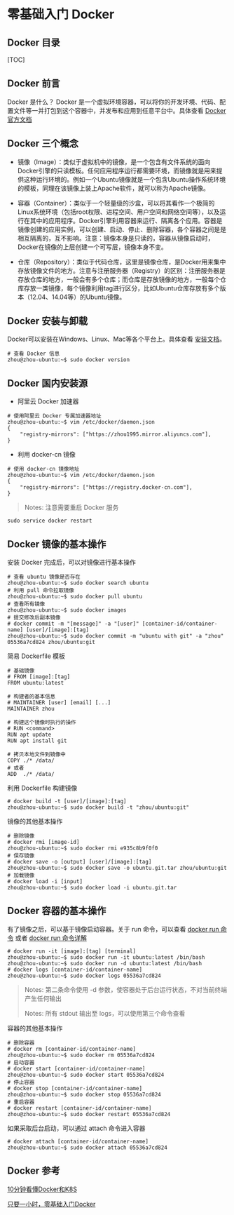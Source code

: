 # 零基础入门 Docker
## Docker 目录

[TOC]

## Docker 前言

Docker 是什么？
Docker 是一个虚拟环境容器，可以将你的开发环境、代码、配置文件等一并打包到这个容器中，并发布和应用到任意平台中。具体查看 [Docker 官方文档](https://docs.docker.com/)

## Docker 三个概念

* 镜像（Image）：类似于虚拟机中的镜像，是一个包含有文件系统的面向Docker引擎的只读模板。任何应用程序运行都需要环境，而镜像就是用来提供这种运行环境的。例如一个Ubuntu镜像就是一个包含Ubuntu操作系统环境的模板，同理在该镜像上装上Apache软件，就可以称为Apache镜像。

* 容器（Container）：类似于一个轻量级的沙盒，可以将其看作一个极简的Linux系统环境（包括root权限、进程空间、用户空间和网络空间等），以及运行在其中的应用程序。Docker引擎利用容器来运行、隔离各个应用。容器是镜像创建的应用实例，可以创建、启动、停止、删除容器，各个容器之间是是相互隔离的，互不影响。注意：镜像本身是只读的，容器从镜像启动时，Docker在镜像的上层创建一个可写层，镜像本身不变。

* 仓库（Repository）：类似于代码仓库，这里是镜像仓库，是Docker用来集中存放镜像文件的地方。注意与注册服务器（Registry）的区别：注册服务器是存放仓库的地方，一般会有多个仓库；而仓库是存放镜像的地方，一般每个仓库存放一类镜像，每个镜像利用tag进行区分，比如Ubuntu仓库存放有多个版本（12.04、14.04等）的Ubuntu镜像。

## Docker 安装与卸载

Docker可以安装在Windows、Linux、Mac等各个平台上。具体查看 [安装文档](<https://docs.docker.com/install/>)。

```
# 查看 Docker 信息
zhou@zhou-ubuntu:~$ sudo docker version
```

## Docker 国内安装源

* 阿里云 Docker 加速器

```
# 使用阿里云 Docker 专属加速器地址
zhou@zhou-ubuntu:~$ vim /etc/docker/daemon.json
{
    "registry-mirrors": ["https://zhou1995.mirror.aliyuncs.com"],
}
```

* 利用 docker-cn 镜像

```
# 使用 docker-cn 镜像地址
zhou@zhou-ubuntu:~$ vim /etc/docker/daemon.json
{
    "registry-mirrors": ["https://registry.docker-cn.com"],
}
```

> Notes: 注意需要重启 Docker 服务

```
sudo service docker restart
```

## Docker 镜像的基本操作

安装 Docker 完成后，可以对镜像进行基本操作

```
# 查看 ubuntu 镜像是否存在
zhou@zhou-ubuntu:~$ sudo docker search ubuntu
# 利用 pull 命令拉取镜像
zhou@zhou-ubuntu:~$ sudo docker pull ubuntu
# 查看所有镜像
zhou@zhou-ubuntu:~$ sudo docker images
# 提交修改后副本镜像
# docker commit -m "[message]" -a "[user]" [container-id/container-name] [user]/[image]:[tag]
zhou@zhou-ubuntu:~$ sudo docker commit -m "ubuntu with git" -a "zhou" 05536a7cd824 zhou/ubuntu:git
```

简易 Dockerfile 模板

```
# 基础镜像
# FROM [image]:[tag]
FROM ubuntu:latest

# 构建者的基本信息
# MAINTAINER [user] [email] [...]
MAINTAINER zhou

# 构建这个镜像时执行的操作
# RUN <command>
RUN apt update
RUN apt install git

# 拷贝本地文件到镜像中
COPY ./* /data/
# 或者
ADD  ./* /data/
```

利用 Dockerfile 构建镜像

```
# docker build -t [user]/[image]:[tag]
zhou@zhou-ubuntu:~$ sudo docker build -t "zhou/ubuntu:git"
```

镜像的其他基本操作

```
# 删除镜像
# docker rmi [image-id]
zhou@zhou-ubuntu:~$ sudo docker rmi e935c8b9f0f0
# 保存镜像
# docker save -o [output] [user]/[image]:[tag]
zhou@zhou-ubuntu:~$ sudo docker save -o ubuntu.git.tar zhou/ubuntu:git
# 加载镜像
# docker load -i [input]
zhou@zhou-ubuntu:~$ sudo docker load -i ubuntu.git.tar
```

## Docker 容器的基本操作

有了镜像之后，可以基于镜像启动容器。关于 run 命令，可以查看 [docker run 命令](<https://zhuanlan.zhihu.com/p/53260098>) 或者 [docker run 命令详解](<https://blog.csdn.net/yinni11/article/details/81559175>)

```
# docker run -it [image]:[tag] [terminal]
zhou@zhou-ubuntu:~$ sudo docker run -it ubuntu:latest /bin/bash
zhou@zhou-ubuntu:~$ sudo docker run -d ubuntu:latest /bin/bash
# docker logs [container-id/container-name]
zhou@zhou-ubuntu:~$ sudo docker logs 05536a7cd824
```

> Notes: 第二条命令使用 -d 参数，使容器处于后台运行状态，不对当前终端产生任何输出
>
> Notes: 所有 stdout 输出至 logs，可以使用第三个命令查看



容器的其他基本操作

```
# 删除容器
# docker rm [container-id/container-name]
zhou@zhou-ubuntu:~$ sudo docker rm 05536a7cd824
# 启动容器
# docker start [container-id/container-name]
zhou@zhou-ubuntu:~$ sudo docker start 05536a7cd824
# 停止容器
# docker stop [container-id/container-name]
zhou@zhou-ubuntu:~$ sudo docker stop 05536a7cd824
# 重启容器
# docker restart [container-id/container-name]
zhou@zhou-ubuntu:~$ sudo docker restart 05536a7cd824
```

如果采取后台启动，可以通过 attach 命令进入容器

```
# docker attach [container-id/container-name]
zhou@zhou-ubuntu:~$ sudo docker attach 05536a7cd824
```

## Docker 参考

[10分钟看懂Docker和K8S](<https://zhuanlan.zhihu.com/p/53260098>)

[只要一小时，零基础入门Docker](<https://zhuanlan.zhihu.com/p/23599229>)
